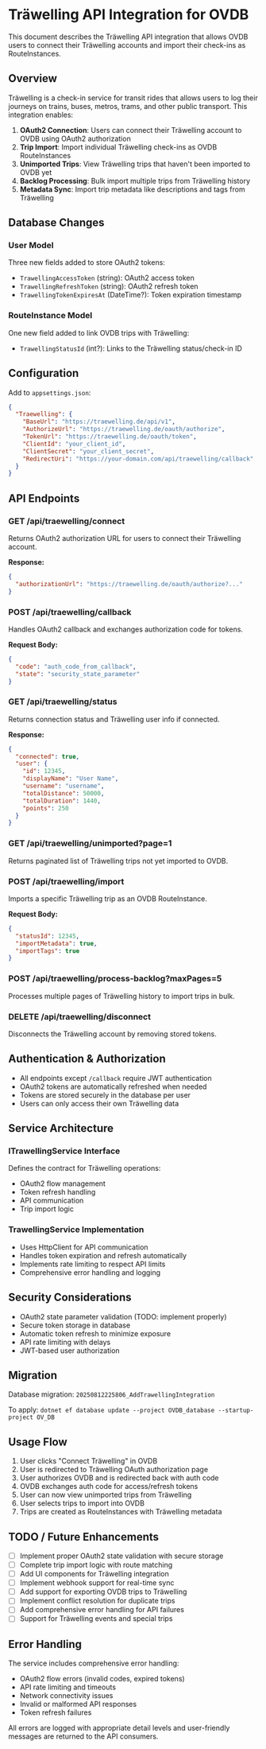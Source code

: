 # Träwelling API Integration for OVDB

This document describes the Träwelling API integration that allows OVDB users to connect their Träwelling accounts and import their check-ins as RouteInstances.

## Overview

Träwelling is a check-in service for transit rides that allows users to log their journeys on trains, buses, metros, trams, and other public transport. This integration enables:

1. **OAuth2 Connection**: Users can connect their Träwelling account to OVDB using OAuth2 authorization
2. **Trip Import**: Import individual Träwelling check-ins as OVDB RouteInstances  
3. **Unimported Trips**: View Träwelling trips that haven't been imported to OVDB yet
4. **Backlog Processing**: Bulk import multiple trips from Träwelling history
5. **Metadata Sync**: Import trip metadata like descriptions and tags from Träwelling

## Database Changes

### User Model
Three new fields added to store OAuth2 tokens:
- `TrawellingAccessToken` (string): OAuth2 access token
- `TrawellingRefreshToken` (string): OAuth2 refresh token  
- `TrawellingTokenExpiresAt` (DateTime?): Token expiration timestamp

### RouteInstance Model
One new field added to link OVDB trips with Träwelling:
- `TrawellingStatusId` (int?): Links to the Träwelling status/check-in ID

## Configuration

Add to `appsettings.json`:

```json
{
  "Traewelling": {
    "BaseUrl": "https://traewelling.de/api/v1",
    "AuthorizeUrl": "https://traewelling.de/oauth/authorize", 
    "TokenUrl": "https://traewelling.de/oauth/token",
    "ClientId": "your_client_id",
    "ClientSecret": "your_client_secret",
    "RedirectUri": "https://your-domain.com/api/traewelling/callback"
  }
}
```

## API Endpoints

### GET /api/traewelling/connect
Returns OAuth2 authorization URL for users to connect their Träwelling account.

**Response:**
```json
{
  "authorizationUrl": "https://traewelling.de/oauth/authorize?..."
}
```

### POST /api/traewelling/callback
Handles OAuth2 callback and exchanges authorization code for tokens.

**Request Body:**
```json
{
  "code": "auth_code_from_callback",
  "state": "security_state_parameter"
}
```

### GET /api/traewelling/status
Returns connection status and Träwelling user info if connected.

**Response:**
```json
{
  "connected": true,
  "user": {
    "id": 12345,
    "displayName": "User Name",
    "username": "username",
    "totalDistance": 50000,
    "totalDuration": 1440,
    "points": 250
  }
}
```

### GET /api/traewelling/unimported?page=1
Returns paginated list of Träwelling trips not yet imported to OVDB.

### POST /api/traewelling/import
Imports a specific Träwelling trip as an OVDB RouteInstance.

**Request Body:**
```json
{
  "statusId": 12345,
  "importMetadata": true,
  "importTags": true
}
```

### POST /api/traewelling/process-backlog?maxPages=5
Processes multiple pages of Träwelling history to import trips in bulk.

### DELETE /api/traewelling/disconnect
Disconnects the Träwelling account by removing stored tokens.

## Authentication & Authorization

- All endpoints except `/callback` require JWT authentication
- OAuth2 tokens are automatically refreshed when needed
- Tokens are stored securely in the database per user
- Users can only access their own Träwelling data

## Service Architecture

### ITrawellingService Interface
Defines the contract for Träwelling operations:
- OAuth2 flow management
- Token refresh handling  
- API communication
- Trip import logic

### TrawellingService Implementation
- Uses HttpClient for API communication
- Handles token expiration and refresh automatically
- Implements rate limiting to respect API limits
- Comprehensive error handling and logging

## Security Considerations

- OAuth2 state parameter validation (TODO: implement properly)
- Secure token storage in database
- Automatic token refresh to minimize exposure
- API rate limiting with delays
- JWT-based user authorization

## Migration

Database migration: `20250812225806_AddTrawellingIntegration`

To apply: `dotnet ef database update --project OVDB_database --startup-project OV_DB`

## Usage Flow

1. User clicks "Connect Träwelling" in OVDB
2. User is redirected to Träwelling OAuth authorization page
3. User authorizes OVDB and is redirected back with auth code
4. OVDB exchanges auth code for access/refresh tokens
5. User can now view unimported trips from Träwelling
6. User selects trips to import into OVDB
7. Trips are created as RouteInstances with Träwelling metadata

## TODO / Future Enhancements

- [ ] Implement proper OAuth2 state validation with secure storage
- [ ] Complete trip import logic with route matching
- [ ] Add UI components for Träwelling integration
- [ ] Implement webhook support for real-time sync
- [ ] Add support for exporting OVDB trips to Träwelling
- [ ] Implement conflict resolution for duplicate trips
- [ ] Add comprehensive error handling for API failures
- [ ] Support for Träwelling events and special trips

## Error Handling

The service includes comprehensive error handling:
- OAuth2 flow errors (invalid codes, expired tokens)
- API rate limiting and timeouts
- Network connectivity issues  
- Invalid or malformed API responses
- Token refresh failures

All errors are logged with appropriate detail levels and user-friendly messages are returned to the API consumers.